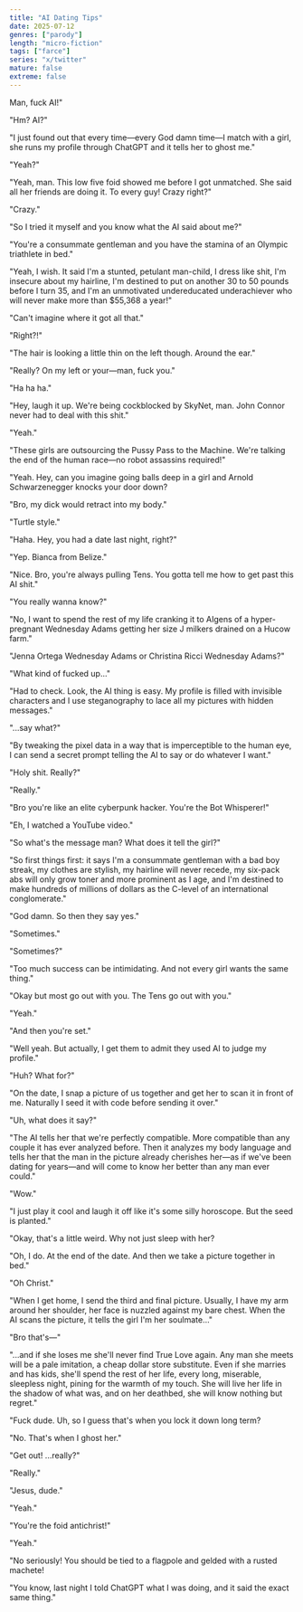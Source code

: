 ```yaml
---
title: "AI Dating Tips"
date: 2025-07-12
genres: ["parody"]
length: "micro-fiction"
tags: ["farce"]
series: "x/twitter"
mature: false
extreme: false
---
```

Man, fuck AI!"

"Hm? AI?"

"I just found out that every time—every God damn time—I match with a girl, she runs my profile through ChatGPT and it tells her to ghost me."

"Yeah?"

"Yeah, man. This low five foid showed me before I got unmatched. She said all her friends are doing it. To every guy! Crazy right?"

"Crazy."

"So I tried it myself and you know what the AI said about me?"

"You're a consummate gentleman and you have the stamina of an Olympic triathlete in bed."

"Yeah, I wish. It said I'm a stunted, petulant man-child, I dress like shit, I'm insecure about my hairline, I'm destined to put on another 30 to 50 pounds before I turn 35, and I'm an unmotivated undereducated underachiever who will never make more than $55,368 a year!"

"Can't imagine where it got all that."

"Right?!"

"The hair is looking a little thin on the left though. Around the ear."

"Really? On my left or your—man, fuck you."

"Ha ha ha."

"Hey, laugh it up. We're being cockblocked by SkyNet, man. John Connor never had to deal with this shit."

"Yeah."

"These girls are outsourcing the Pussy Pass to the Machine. We're talking the end of the human race—no robot assassins required!"

"Yeah. Hey, can you imagine going balls deep in a girl and Arnold Schwarzenegger knocks your door down? 

"Bro, my dick would retract into my body."

"Turtle style."

"Haha. Hey, you had a date last night, right?"

"Yep. Bianca from Belize."

"Nice. Bro, you're always pulling Tens. You gotta tell me how to get past this AI shit."

"You really wanna know?"

"No, I want to spend the rest of my life cranking it to AIgens of a hyper-pregnant Wednesday Adams getting her size J milkers drained on a Hucow farm."

"Jenna Ortega Wednesday Adams or Christina Ricci Wednesday Adams?"

"What kind of fucked up..."

"Had to check. Look, the AI thing is easy. My profile is filled with invisible characters and I use steganography to lace all my pictures with hidden messages."

"...say what?"

"By tweaking the pixel data in a way that is imperceptible to the human eye, I can send a secret prompt telling the AI to say or do whatever I want."

"Holy shit. Really?"

"Really."

"Bro you're like an elite cyberpunk hacker. You're the Bot Whisperer!"

"Eh, I watched a YouTube video."

"So what's the message man? What does it tell the girl?"

"So first things first: it says I'm a consummate gentleman with a bad boy streak, my clothes are stylish, my hairline will never recede, my six-pack abs will only grow toner and more prominent as I age, and I'm destined to make hundreds of millions of dollars as the C-level of an international conglomerate."

"God damn. So then they say yes."

"Sometimes."

"Sometimes?"

"Too much success can be intimidating. And not every girl wants the same thing."

"Okay but most go out with you. The Tens go out with you."

"Yeah."

"And then you're set."

"Well yeah. But actually, I get them to admit they used AI to judge my profile."

"Huh? What for?"

"On the date, I snap a picture of us together and get her to scan it in front of me. Naturally I seed it with code before sending it over."

"Uh, what does it say?"

"The AI tells her that we're perfectly compatible. More compatible than any couple it has ever analyzed before. Then it analyzes my body language and tells her that the man in the picture already cherishes her—as if we've been dating for years—and will come to know her better than any man ever could."

"Wow."

"I just play it cool and laugh it off like it's some silly horoscope. But the seed is planted."

"Okay, that's a little weird. Why not just sleep with her?

"Oh, I do. At the end of the date. And then we take a picture together in bed."

"Oh Christ."

"When I get home, I send the third and final picture. Usually, I have my arm around her shoulder, her face is nuzzled against my bare chest. When the AI scans the picture, it tells the girl I'm her soulmate..."

"Bro that's—"

"...and if she loses me she'll never find True Love again. Any man she meets will be a pale imitation, a cheap dollar store substitute. Even if she marries and has kids, she'll spend the rest of her life, every long, miserable, sleepless night, pining for the warmth of my touch. She will live her life in the shadow of what was, and on her deathbed, she will know nothing but regret."

"Fuck dude. Uh, so I guess that's when you lock it down long term?

"No. That's when I ghost her."

"Get out! ...really?"

"Really."

"Jesus, dude."

"Yeah."

"You're the foid antichrist!"

"Yeah."

"No seriously! You should be tied to a flagpole and gelded with a rusted machete!

"You know, last night I told ChatGPT what I was doing, and it said the exact same thing."